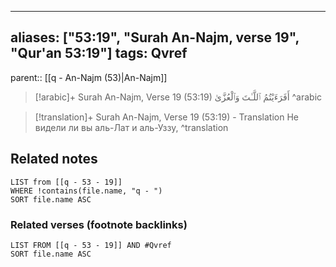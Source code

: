 
---
aliases: ["53:19", "Surah An-Najm, verse 19", "Qur'an 53:19"]
tags: Qvref
---

parent:: [[q - An-Najm (53)|An-Najm]]

> [!arabic]+ Surah An-Najm, Verse 19 (53:19)
> <span class="quran-arabic">أَفَرَءَيْتُمُ ٱللَّـٰتَ وَٱلْعُزَّىٰ</span>
^arabic

> [!translation]+ Surah An-Najm, Verse 19 (53:19) - Translation
> Не видели ли вы аль-Лат и аль-Уззу,
^translation



## Related notes
```dataview
LIST from [[q - 53 - 19]]
WHERE !contains(file.name, "q - ")
SORT file.name ASC
```

### Related verses (footnote backlinks)
```dataview
LIST FROM [[q - 53 - 19]] AND #Qvref
SORT file.name ASC
```

